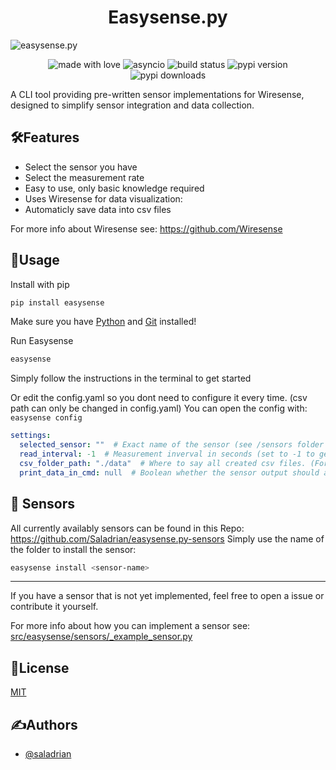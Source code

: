 <h1 align="center" id="title">Easysense.py</h1>

![easysense.py](https://socialify.git.ci/Saladrian/easysense.py/image?font=Inter&forks=1&issues=1&language=1&owner=1&pattern=Solid&pulls=1&stargazers=1&theme=Auto)

<p align="center">
    <img src="https://img.shields.io/badge/Made%20with%20Love%E2%9D%A4%EF%B8%8F-black?style=for-the-badge" alt="made with love">
    <img src="https://img.shields.io/badge/Python%20-FFD147?style=for-the-badge&logo=python&logoColor=%23" alt="asyncio">
    <img src="https://img.shields.io/github/actions/workflow/status/Saladrian/easysense.py/publish.yml?style=for-the-badge" alt="build status">
    <img src="https://img.shields.io/pypi/v/easysense?style=for-the-badge" alt="pypi version">
    <img src="https://img.shields.io/pypi/dm/easysense?style=for-the-badge" alt="pypi downloads">
</p>

A CLI tool providing pre-written sensor implementations for Wiresense, designed to simplify sensor integration and data collection.

## 🛠️Features

- Select the sensor you have
- Select the measurement rate
- Easy to use, only basic knowledge required
- Uses Wiresense for data visualization:
- Automaticly save data into csv files

For more info about Wiresense see: https://github.com/Wiresense

## 📖Usage

Install with pip

```bash
pip install easysense
```
Make sure you have [Python](https://wiki.python.org/moin/BeginnersGuide/Download) and [Git](https://git-scm.com/book/en/v2/Getting-Started-Installing-Git) installed!

Run Easysense

```bash
easysense
```

Simply follow the instructions in the terminal to get started 

Or edit the config.yaml so you dont need to configure it every time. (csv path can only be changed in config.yaml)
You can open the config with: `easysense config`

```yaml
settings:
  selected_sensor: ""  # Exact name of the sensor (see /sensors folder for the names) (leave empty to get a prompt every time)
  read_interval: -1  # Measurement inverval in seconds (set to -1 to get a prompt every time)
  csv_folder_path: "./data"  # Where to say all created csv files. (For best functionality, use absolute path)
  print_data_in_cmd: null  # Boolean whether the sensor output should also be printed in the cmd (set to null to get a prompt every time)
```

## 📡 Sensors
All currently availably sensors can be found in this Repo: https://github.com/Saladrian/easysense.py-sensors
Simply use the name of the folder to install the sensor:
```bash
easysense install <sensor-name>
```


---

If you have a sensor that is not yet implemented, feel free to open a issue or contribute it yourself.

For more info about how you can implement a sensor see: [src/easysense/sensors/_example_sensor.py](https://github.com/Saladrian/easysense.py/blob/main/src/easysense/sensors/.example/main.py)


## 📜License

[MIT](https://choosealicense.com/licenses/mit/)

## ✍️Authors

- [@saladrian](https://github.com/saladrian)